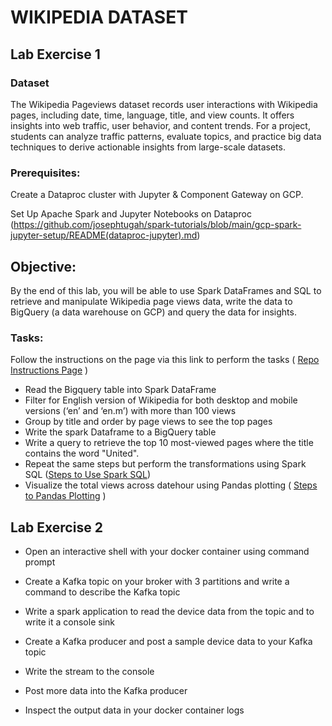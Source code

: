 # WIKIPEDIA DATASET


## Lab Exercise 1

### Dataset 

The Wikipedia Pageviews dataset records user interactions with Wikipedia pages,
including date, time, language, title, and view counts. It offers insights into web traffic, user
behavior, and content trends. For a project, students can analyze traffic patterns, evaluate
topics, and practice big data techniques to derive actionable insights from large-scale
datasets.

### Prerequisites: 

Create a Dataproc cluster with Jupyter & Component Gateway on GCP.

Set Up Apache Spark and Jupyter Notebooks on Dataproc (https://github.com/josephtugah/spark-tutorials/blob/main/gcp-spark-jupyter-setup/README(dataproc-jupyter).md)

## Objective:

By the end of this lab, you will be able to use Spark DataFrames and SQL to
retrieve and manipulate Wikipedia page views data, write the data to BigQuery (a data
warehouse on GCP) and query the data for insights.

### Tasks:

Follow the instructions on the page via this link to perform the tasks ( [Repo
Instructions Page](https://github.com/josephtugah/spark-tutorials/blob/main/gcp-spark-jupyter-setup/README(dataproc-jupyter).md) )

- Read the Bigquery table into Spark DataFrame
- Filter for English version of Wikipedia for both desktop and mobile versions (‘en’ and
‘en.m’) with more than 100 views
- Group by title and order by page views to see the top pages
- Write the spark Dataframe to a BigQuery table
- Write a query to retrieve the top 10 most-viewed pages where the title contains the
word "United".
- Repeat the same steps but perform the transformations using Spark SQL ([Steps to
Use Spark SQL](https://github.com/GoogleCloudDataproc/cloud-dataproc/blob/master/notebooks/python/1.2.%20BigQuery%20Storage%20%26%20Spark%20SQL%20-%20Python.ipynb))
- Visualize the total views across datehour using Pandas plotting ( [Steps to Pandas
Plotting](https://github.com/GoogleCloudDataproc/cloud-dataproc/blob/master/notebooks/python/3.1.%20Spark%20DataFrame%20%26%20Pandas%20Plotting%20-%20Python.ipynb) )



## Lab Exercise 2

- Open an interactive shell with your docker container using command prompt
    
- Create a Kafka topic on your broker with 3 partitions and write a command to describe the Kafka topic
    
- Write a spark application to read the device data from the topic and to write it a console sink
   
- Create a Kafka producer and post a sample device data to your Kafka topic
   
- Write the stream to the console
   
- Post more data into the Kafka producer
   
- Inspect the output data in your docker container logs
 
